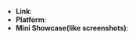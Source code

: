 <!--
Thank you for reporting an issue.

1. It's RECOMMENDED to submit PR for typo or tiny bug fix.
2. If this's a FEATURE request, please provide: details, pseudo codes if necessary.
3. If this's a BUG, please provide: course repetition, error log and configuration. Fill in as much of the template below as you're able.

感谢您向我们反馈问题。

1. 提交问题前，请先阅读 https://antv.alipay.com 上的文档（可站内搜索 `scale` 关键字）。
2. 我们推荐如果是小问题（错别字修改，小的 bug fix）直接提交 PR。
3. 如果是一个新需求，请提供：详细需求描述，最好是有伪代码实现。
4. 如果是一个 BUG，请提供：复现步骤，错误日志以及相关配置，并尽量填写下面的模板中的条目。
6. 扩展阅读：[如何向开源项目提交无法解答的问题](https://zhuanlan.zhihu.com/p/25795393)
-->

* **Link**:
* **Platform**:
* **Mini Showcase(like screenshots)**:

<!-- Enter your issue details below this comment. -->
